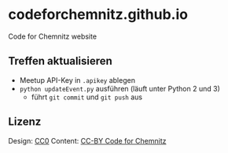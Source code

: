 codeforchemnitz.github.io
=========================

Code for Chemnitz website

Treffen aktualisieren
---------------------

* Meetup API-Key in `.apikey` ablegen
* `python updateEvent.py` ausführen (läuft unter Python 2 und 3)
  - führt `git commit` und `git push` aus

Lizenz
------

Design: [CC0](https://creativecommons.org/publicdomain/zero/1.0/)
Content: [CC-BY Code for Chemnitz](https://creativecommons.org/licenses/by/4.0/)
